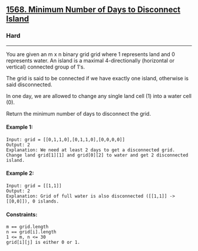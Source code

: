[1568. Minimum Number of Days to Disconnect Island](https://leetcode.com/problems/minimum-number-of-days-to-disconnect-island/?envType=daily-question&envId=2024-08-11)
---------------------------------------------------------------------------------------------------------------------------------------------

### Hard
---------------------------------------------------------------------------------------------------------------------------------------------

You are given an m x n binary grid grid where 1 represents land and 0 represents water. An island is a maximal 4-directionally (horizontal or vertical) connected group of 1's.

The grid is said to be connected if we have exactly one island, otherwise is said disconnected.

In one day, we are allowed to change any single land cell (1) into a water cell (0).

Return the minimum number of days to disconnect the grid.

#### Example 1:
```
Input: grid = [[0,1,1,0],[0,1,1,0],[0,0,0,0]]
Output: 2
Explanation: We need at least 2 days to get a disconnected grid.
Change land grid[1][1] and grid[0][2] to water and get 2 disconnected island.
```
#### Example 2:
```
Input: grid = [[1,1]]
Output: 2
Explanation: Grid of full water is also disconnected ([[1,1]] -> [[0,0]]), 0 islands.
```
#### Constraints:
```
m == grid.length
n == grid[i].length
1 <= m, n <= 30
grid[i][j] is either 0 or 1.
```
